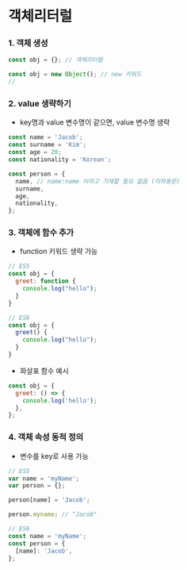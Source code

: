 # 객체리터럴

### 1. 객체 생성

```js
const obj = {}; // 객체리터럴

const obj = new Object(); // new 키워드
//
```

### 2. value 생략하기

- key명과 value 변수명이 같으면, value 변수명 생략

```js
const name = 'Jacob';
const surname = 'Kim';
const age = 20;
const nationality = 'Korean';

const person = {
  name, // name:name 이라고 기재할 필요 없음 (이하동문)
  surname,
  age,
  nationality,
};
```

### 3. 객체에 함수 추가

- function 키워드 생략 가능

```js
// ES5
const obj = {
  greet: function {
    console.log("hello");
  }
}

// ES6
const obj = {
  greet() {
    console.log("hello");
  }
}
```

- 화살표 함수 예시

```js
const obj = {
  greet: () => {
    console.log('hello');
  },
};
```

### 4. 객체 속성 동적 정의

- 변수를 key로 사용 가능

```js
// ES5
var name = 'myName';
var person = {};

person[name] = 'Jacob';

person.myname; // "Jacob"

// ES6
const name = 'myName';
const person = {
  [name]: 'Jacob',
};
```
